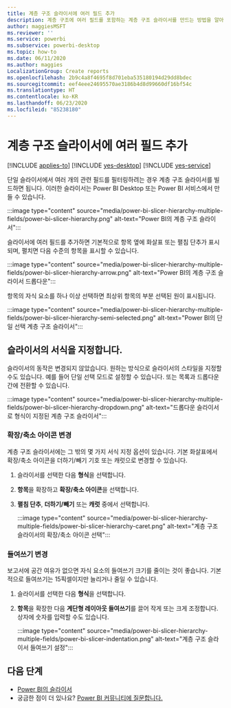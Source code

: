 ```yaml
---
title: 계층 구조 슬라이서에 여러 필드 추가
description: 계층 구조에 여러 필드를 포함하는 계층 구조 슬라이서를 만드는 방법을 알아봅니다.
author: maggiesMSFT
ms.reviewer: ''
ms.service: powerbi
ms.subservice: powerbi-desktop
ms.topic: how-to
ms.date: 06/11/2020
ms.author: maggies
LocalizationGroup: Create reports
ms.openlocfilehash: 2b9c4a8f4695f8d701eba535180194d29dd8bdec
ms.sourcegitcommit: eef4eee24695570ae3186b4d8d99660df16bf54c
ms.translationtype: HT
ms.contentlocale: ko-KR
ms.lasthandoff: 06/23/2020
ms.locfileid: "85238180"
---
```

# <a name="add-multiple-fields-to-a-hierarchy-slicer"></a>계층 구조 슬라이서에 여러 필드 추가

[!INCLUDE [applies-to](../includes/applies-to.md)] [!INCLUDE [yes-desktop](../includes/yes-desktop.md)] [!INCLUDE [yes-service](../includes/yes-service.md)]

단일 슬라이서에서 여러 개의 관련 필드를 필터링하려는 경우 계층 구조 슬라이서를 빌드하면 됩니다. 이러한 슬라이서는 Power BI Desktop 또는 Power BI 서비스에서 만들 수 있습니다.

:::image type="content" source="media/power-bi-slicer-hierarchy-multiple-fields/power-bi-slicer-hierarchy.png" alt-text="Power BI의 계층 구조 슬라이서":::

슬라이서에 여러 필드를 추가하면 기본적으로 항목 옆에 화살표 또는 펼침 단추가 표시되며, 펼치면 다음 수준의 항목을 표시할 수 있습니다.

:::image type="content" source="media/power-bi-slicer-hierarchy-multiple-fields/power-bi-slicer-hierarchy-arrow.png" alt-text="Power BI의 계층 구조 슬라이서 드롭다운":::
 
 
항목의 자식 요소를 하나 이상 선택하면 최상위 항목의 부분 선택된 원이 표시됩니다.
 
:::image type="content" source="media/power-bi-slicer-hierarchy-multiple-fields/power-bi-slicer-hierarchy-semi-selected.png" alt-text="Power BI의 단일 선택 계층 구조 슬라이서":::

## <a name="format-the-slicer"></a>슬라이서의 서식을 지정합니다.

슬라이서의 동작은 변경되지 않았습니다. 원하는 방식으로 슬라이서의 스타일을 지정할 수도 있습니다. 예를 들어 단일 선택 모드로 설정할 수 있습니다. 또는 목록과 드롭다운 간에 전환할 수 있습니다. 

:::image type="content" source="media/power-bi-slicer-hierarchy-multiple-fields/power-bi-slicer-hierarchy-dropdown.png" alt-text="드롭다운 슬라이서로 형식이 지정된 계층 구조 슬라이서":::

### <a name="change-the-expandcollapse-icon"></a>확장/축소 아이콘 변경

계층 구조 슬라이서에는 그 밖의 몇 가지 서식 지정 옵션이 있습니다. 기본 화살표에서 확장/축소 아이콘을 더하기/빼기 기호 또는 캐럿으로 변경할 수 있습니다.

1. 슬라이서를 선택한 다음 **형식**을 선택합니다.
1. **항목**을 확장하고 **확장/축소 아이콘**을 선택합니다.
1. **펼침 단추**, **더하기/빼기** 또는 **캐럿** 중에서 선택합니다.
 
    :::image type="content" source="media/power-bi-slicer-hierarchy-multiple-fields/power-bi-slicer-hierarchy-caret.png" alt-text="계층 구조 슬라이서의 확장/축소 아이콘 선택":::
 
### <a name="change-the-indentation"></a>들여쓰기 변경

보고서에 공간 여유가 없으면 자식 요소의 들여쓰기 크기를 줄이는 것이 좋습니다. 기본적으로 들여쓰기는 15픽셀이지만 늘리거나 줄일 수 있습니다. 

1. 슬라이서를 선택한 다음 **형식**을 선택합니다.
1. **항목**을 확장한 다음 **계단형 레이아웃 들여쓰기**를 끌어 작게 또는 크게 조정합니다. 상자에 숫자를 입력할 수도 있습니다.

    :::image type="content" source="media/power-bi-slicer-hierarchy-multiple-fields/power-bi-slicer-indentation.png" alt-text="계층 구조 슬라이서 들여쓰기 설정":::

## <a name="next-steps"></a>다음 단계

- [Power BI의 슬라이서](../visuals/power-bi-visualization-slicers.md)
- 궁금한 점이 더 있나요? [Power BI 커뮤니티에 질문합니다.](https://community.powerbi.com/)